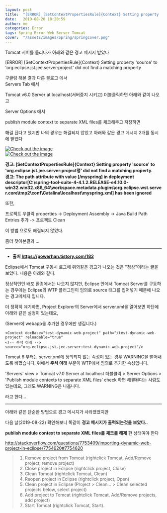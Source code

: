 ```yaml
---
layout: post
title:  "[ERROR] [SetContextPropertiesRule]{Context} Setting property 'source' to 'org.eclipse.jst.jee.server:project' did not find a matching property"
date:   2019-08-20 18:20:59
author: me
categories: Error
tags: Spring Error Web Server Tomcat
cover:  "/assets/images/Spring/springcover.png"
---
```



Tomcat 서버를 돌리다가 아래와 같은 경고 메시지 받았다 <br />

[ERROR] [SetContextPropertiesRule]{Context} Setting property 'source' to 'org.eclipse.jst.jee.server:project' did not find a matching property <br />


구글링 해본 결과 다른 블로그 에서 <br />
Servers Tab 에서 <br />

Tomcat v6.0 Server at localhost(서버중지 시키고) 더블클릭하면 아래와 같이 나오고 <br />

Server Options 에서 <br />

publish module context to separate XML files를 체크해주고 저장하면 <br />

해결 된다고 했지만 나의 경우는 해결되지 않았고 아래와 같은 경고 메시지 2개를 동시에 받았다 <br />

<a href="{{ site.error_img }}/spring_error1.JPG" data-lightbox="falcon9-large" data-title="Check out the image">
  <img src="{{ site.error_img }}/spring_error1.JPG" title="Check out the image">
</a>

<br />

<a href="{{ site.error_img }}/spring_error2.JPG" data-lightbox="falcon9-large" data-title="Check out the image">
  <img src="{{ site.error_img }}/spring_error2.JPG" title="Check out the image">
</a>

__경고: [SetContextPropertiesRule]{Context} Setting property 'source' to 'org.eclipse.jst.jee.server:project명' did not find a matching property.__
<br />
__경고: The path attribute with value [/myspring] in deployment descriptor[C:\spring-tool-suite-4-4.1.2.RELEASE-e4.10.0-win32.win32.x86_64\workspace\.metadata\.plugins\org.eclipse.wst.server.core\tmp2\conf\Catalina\localhost\myspring.xml] has been ignored__



또한, <br />

프로젝트 우클릭 properties -> Deployment Assembly -> Java Build Path Entries 추가 -> 프로젝트 Clean <br />

이 방법 으로도 해결되지 않았다. <br />

좀더 찾아본결과 ... <br />

<hr />

* __출처 https://powerhan.tistory.com/182__

Eclipse에서 Tomcat 구동시 로그에 위와같은 경고가 나오는 것은 "정상"이라는 글을 보았다. 내용은 아래와 같다. <br />


정상적인인 배포 환경에서는 나오지 않지만, Eclipse 안에서 Tomcat Server를 구동하는 경우에는 Eclipse의 WTP 플러그인이 임의로 source 태그를 집어넣기 때문에 나오는 경고메세지 입니다. <br />



더 정확히 얘기하면, Project Explorer의 Server에서 server.xml을 열어보면 하단에 아래와 같은 설정이 있는데요, <br />

(Server에 webapp을 추가한 경우에만 생깁니다.) <br />

```
<Context docBase="test-dynamic-web-project" path="/test-dynamic-web-project" reloadable="true"  
<!-- 주석 아래 -->
source="org.eclipse.jst.jee.server:test-dynamic-web-project"/>
```

Tomcat 6 부터는 server.xml에 정의되지 않는 속성이 있는 경우 WARNING을 뱉어내도록 바꼈습니다. 위에서 __주석 아래__ 부분이 WTP에서 임의로 추가한 속성입니다. <br />


'Servers' view > Tomcat v7.0 Server at localhost 더블클릭 > Server Options > 'Publish module contexts to separate XML files' check 하면 해결된다는 사람도 있는데요, 그래도 WARNING은 나옵니다. <br />

라고 한다...

<hr />


아래와 같은 단순한 방법으로 경고 메시지가 사라졌었지만 <br />

다음 날(2019-08-22) 확인해보니 똑같이 __경고 메시지가 출력되는것을 보았다..__ <br />

__publish module context to separate XML files를 체크를 해제__ 한 상태여야 한다 <br />

<a href="http://stackoverflow.com/questions/7753409/importing-dynamic-web-project-in-eclipse/7754620#7754620">http://stackoverflow.com/questions/7753409/importing-dynamic-web-project-in-eclipse/7754620#7754620<a>

> 1. Remove project from Tomcat (rightclick Tomcat, Add/Remove project, remove project)
> 2. Close project in Eclipse (rightclick project, Close)
> 3. Clean Tomcat (rightclick Tomcat, Clean)
> 4. Reopen project in Eclipse (rightclick project, Open)
> 5. Clean project in Eclipse (Project > Clean... > Clean selected projects below, select project)
> 6. Add project to Tomcat (rightclick Tomcat, Add/Remove projects, add project)
> 7. Start Tomcat (rightclick Tomcat, Start).
